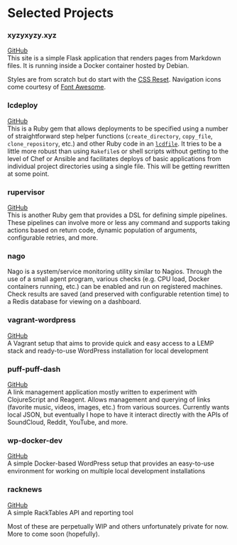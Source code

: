 # Selected Projects

### xyzyxyzy.xyz

[GitHub](https://github.com/axocomm/xyzy-site)<br>
This site is a simple Flask application that renders pages from Markdown files.
It is running inside a Docker container hosted by Debian.

Styles are from scratch but do start with the
[CSS Reset](http://meyerweb.com/eric/tools/css/reset/). Navigation icons
come courtesy of [Font Awesome](http://fortawesome.github.io/Font-Awesome/).

### lcdeploy

[GitHub](https://github.com/axocomm/lcdeploy)<br>
This is a Ruby gem that allows deployments to be specified using a
number of straightforward step helper functions (`create_directory`,
`copy_file`, `clone_repository`, etc.) and other Ruby code in an
[`lcdfile`](https://github.com/axocomm/xyzy-site/blob/master/lcdfile).
It tries to be a little more robust than using `Rakefile`s or shell
scripts without getting to the level of Chef or Ansible and
facilitates deploys of basic applications from individual project
directories using a single file. This will be getting rewritten
at some point.

### rupervisor

[GitHub](https://github.com/axocomm/rupervisor)<br>
This is another Ruby gem that provides a DSL for defining simple
pipelines. These pipelines can involve more or less any command and
supports taking actions based on return code, dynamic population of
arguments, configurable retries, and more.

### nago

Nago is a system/service monitoring utility similar to Nagios. Through
the use of a small agent program, various checks (e.g. CPU load,
Docker containers running, etc.) can be enabled and run on registered
machines. Check results are saved (and preserved with configurable
retention time) to a Redis database for viewing on a dashboard.

### vagrant-wordpress

[GitHub](https://github.com/axocomm/vagrant-wordpress)<br>
A Vagrant setup that aims to provide quick and easy access to a LEMP stack and
ready-to-use WordPress installation for local development

### puff-puff-dash

[GitHub](https://github.com/axocomm/puff-puff-dash)<br>
A link management application mostly written to experiment with
ClojureScript and Reagent. Allows management and querying of links
(favorite music, videos, images, etc.) from various sources.
Currently wants local JSON, but eventually I hope to have it interact
directly with the APIs of SoundCloud, Reddit, YouTube, and more.

### wp-docker-dev

[GitHub](https://github.com/axocomm/wp-docker-dev)<br>
A simple Docker-based WordPress setup that provides an easy-to-use environment for
working on multiple local development installations

### racknews

[GitHub](https://github.com/axocomm/racknews2)<br>
A simple RackTables API and reporting tool

Most of these are perpetually WIP and others unfortunately private for
now. More to come soon (hopefully).
